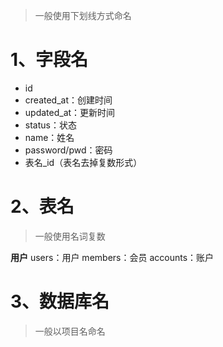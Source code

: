 > 一般使用下划线方式命名

# 1、字段名
* id
* created_at：创建时间
* updated_at：更新时间
* status：状态
* name：姓名
* password/pwd：密码
* 表名_id（表名去掉复数形式）
# 2、表名
> 一般使用名词复数

**用户**
users：用户
members：会员
accounts：账户
# 3、数据库名
> 一般以项目名命名
